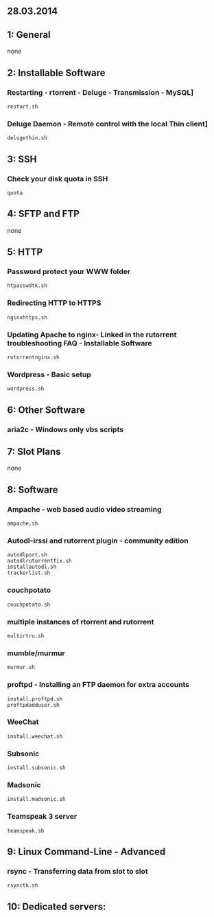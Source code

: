
28.03.2014
---

1: General
---

none

2: Installable Software
---

### Restarting - rtorrent - Deluge - Transmission - MySQL]

    restart.sh

### Deluge Daemon - Remote control with the local Thin client]

    delugethin.sh

3: SSH
---

### Check your disk quota in SSH

    quota

4: SFTP and FTP
---

none

5: HTTP
---

### Password protect your WWW folder

    htpasswdtk.sh

### Redirecting HTTP to HTTPS

    nginxhttps.sh

### Updating Apache to nginx- Linked in the rutorrent troubleshooting FAQ - Installable Software

    rutorrentnginx.sh

### Wordpress - Basic setup

    wordpress.sh

6: Other Software
---

### aria2c - Windows only vbs scripts

7: Slot Plans
---

none

8: Software
---

### Ampache - web based audio video streaming

    ampache.sh

### Autodl-irssi and rutorrent plugin - community edition

    autodlport.sh
    autodlrutorrentfix.sh
    installautodl.sh
    trackerlist.sh

### couchpotato

    couchpotato.sh

### multiple instances of rtorrent and rutorrent

    multirtru.sh

### mumble/murmur

    murmur.sh

### proftpd - Installing an FTP daemon for extra accounts

    install.proftpd.sh
    proftpdadduser.sh

### WeeChat

    install.weechat.sh

### Subsonic

    install.subsonic.sh

### Madsonic 

    install.madsonic.sh

### Teamspeak 3 server

    teamspeak.sh

9: Linux Command-Line - Advanced
---

### rsync - Transferring data from slot to slot

    rsynctk.sh

10: Dedicated servers:
---